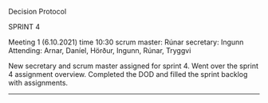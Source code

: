 Decision Protocol


SPRINT 4

Meeting 1 (6.10.2021)
time 10:30
scrum master: Rúnar
secretary: Ingunn
Attending: Arnar, Daníel, Hörður, Ingunn, Rúnar, Tryggvi

New secretary and scrum master assigned for sprint 4. Went over the sprint 4 assignment overview. Completed the DOD and filled the sprint backlog with assignments.
_____________________

